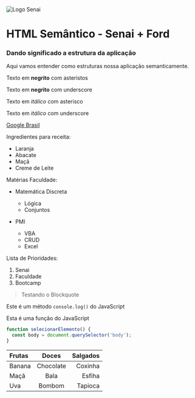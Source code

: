 ![Logo Senai](https://upload.wikimedia.org/wikipedia/commons/thumb/8/8c/SENAI_S%C3%A3o_Paulo_logo.png/1280px-SENAI_S%C3%A3o_Paulo_logo.png)
# HTML Semântico - Senai + Ford
### Dando significado a estrutura da aplicação
Aqui vamos entender como estruturas nossa aplicação semanticamente.

Texto em **negrito** com asteristos

Texto em __negrito__ com underscore

Texto em *itálico* com asterisco

Texto em _itálico_ com underscore

[Google Brasil](https://www.google.com.br/)


Ingredientes para receita:
* Laranja
* Abacate
* Maçã
* Creme de Leite

Matérias Faculdade:
* Matemática Discreta
    * Lógica
    * Conjuntos

* PMI
  * VBA
  * CRUD
  * Excel
 
Lista de Prioridades:
1. Senai
2. Faculdade
3. Bootcamp
 
> Testando o Blockquote

Este é um método `console.log()` do JavaScript

Esta é uma função do JavaScript
```javascript
function selecionarElemento() {
  const body = document.querySelector('body');
}
```

Frutas  | Doces     | Salgados
:-------|:---------:|----------:
Banana  | Chocolate | Coxinha
Maçã    | Bala      | Esfiha
Uva     | Bombom    | Tapioca


